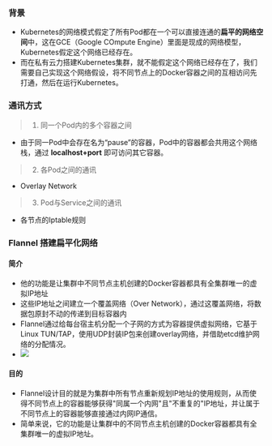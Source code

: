 <!-- ## kubernet系列（3）网络通讯模式 -->
 
###  背景
- Kubernetes的网络模式假定了所有Pod都在一个可以直接连通的**扁平的网络空间**中，这在GCE（Google COmpute Engine）里面是现成的网络模型，Kubernetes假定这个网络已经存在。
- 而在私有云力搭建Kubernetes集群，就不能假定这个网络已经存在了，我们需要自己实现这个网络假设，将不同节点上的Docker容器之间的互相访问先打通，然后在运行Kubernetes。

### 通讯方式 
> 1. 同一个Pod内的多个容器之间
- 由于同一Pod中会存在名为“pause”的容器，Pod中的容器都会共用这个网络栈，通过 **localhost+port** 即可访问其它容器。
> 2. 各Pod之间的通讯
- Overlay Network
> 3. Pod与Service之间的通讯
- 各节点的Iptable规则

### Flannel 搭建扁平化网络
#### 简介
- 他的功能是让集群中不同节点主机创建的Docker容器都具有全集群唯一的虚拟IP地址
- 这些IP地址之间建立一个覆盖网络（Over Network），通过这覆盖网络，将数据包原封不动的传递到目标容器内
- Flannel通过给每台宿主机分配一个子网的方式为容器提供虚拟网络，它基于Linux TUN/TAP，使用UDP封装IP包来创建overlay网络，并借助etcd维护网络的分配情况。
- ![](https://yds-01.coding.net/p/Summary-of-notes/d/Summary-of-notes/git/raw/master/images/flannel.png)
#### 目的
- Flannel设计目的就是为集群中所有节点重新规划IP地址的使用规则，从而使得不同节点上的容器能够获得"同属一个内网"且"不重复的"IP地址，并让属于不同节点上的容器能够直接通过内网IP通信。
- 简单来说，它的功能是让集群中的不同节点主机创建的Docker容器都具有全集群唯一的虚拟IP地址。


